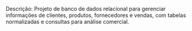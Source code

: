 Descrição:
Projeto de banco de dados relacional para gerenciar informações de clientes, produtos, fornecedores e vendas, com tabelas normalizadas e consultas para análise comercial.
